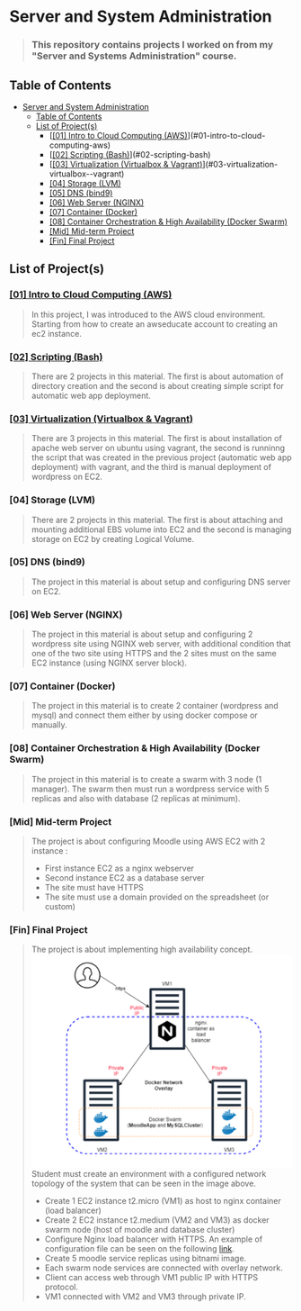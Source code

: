 # Server and System Administration
> ### This repository contains projects I worked on from my "Server and Systems Administration" course.

## Table of Contents
- [Server and System Administration](#server-and-system-administration)
  - [Table of Contents](#table-of-contents)
  - [List of Project(s)](#list-of-projects)
    - [[[01] Intro to Cloud Computing (AWS)](01-intro/README.md)](#01-intro-to-cloud-computing-aws)
    - [[[02] Scripting (Bash)](02-scripting/README.md)](#02-scripting-bash)
    - [[[03] Virtualization (Virtualbox & Vagrant)](03-virtualization/README.md)](#03-virtualization-virtualbox--vagrant)
    - [[04] Storage (LVM)](#04-storage-lvm)
    - [[05] DNS (bind9)](#05-dns-bind9)
    - [[06] Web Server (NGINX)](#06-web-server-nginx)
    - [[07] Container (Docker)](#07-container-docker)
    - [[08] Container Orchestration & High Availability (Docker Swarm)](#08-container-orchestration--high-availability-docker-swarm)
    - [[Mid] Mid-term Project](#mid-mid-term-project)
    - [[Fin] Final Project](#fin-final-project)


## List of Project(s)

### [[01] Intro to Cloud Computing (AWS)](01-intro/README.md)
> In this project, I was introduced to the AWS cloud environment. Starting from how to create an awseducate account to creating an ec2 instance.
### [[02] Scripting (Bash)](02-scripting/README.md)
> There are 2 projects in this material. The first is about automation of directory creation and the second is about creating simple script for automatic web app deployment.
### [[03] Virtualization (Virtualbox & Vagrant)](03-virtualization/README.md)
> There are 3 projects in this material. The first is about installation of apache web server on ubuntu using vagrant, the second is runninng the script that was created in the previous project (automatic web app deployment) with vagrant, and the third is manual deployment of wordpress on EC2.
### [04] Storage (LVM)
> There are 2 projects in this material. The first is about attaching and mounting additional EBS volume into EC2 and the second is managing storage on EC2 by creating Logical Volume.
### [05] DNS (bind9)
> The project in this material is about setup and configuring DNS server on EC2.
### [06] Web Server (NGINX)
> The project in this material is about setup and configuring 2 wordpress site using NGINX web server, with additional condition that one of the two site using HTTPS and the 2 sites must on the same EC2 instance (using NGINX server block).
### [07] Container (Docker)
> The project in this material is to create 2 container (wordpress and mysql) and connect them either by using docker compose or manually.
### [08] Container Orchestration & High Availability (Docker Swarm)
> The project in this material is to create a swarm with 3 node (1 manager). The swarm then must run a wordpress service with 5 replicas and also with database (2 replicas at minimum).

### [Mid] Mid-term Project
> The project is about configuring Moodle using AWS EC2 with 2 instance :
> - First instance EC2 as a nginx webserver
> - Second instance EC2 as a database server
> - The site must have HTTPS
> - The site must use a domain provided on the spreadsheet (or custom)

### [Fin] Final Project
> The project is about implementing high availability concept.
> ![](img/final-project-assignment.png)
> Student must create an environment with a configured network topology of the system that can be seen in the image above.
> - Create 1 EC2 instance t2.micro (VM1) as host to nginx container (load balancer)
> - Create 2 EC2 instance t2.medium (VM2 and VM3) as docker swarm node (host of moodle and database cluster)
> - Configure Nginx load balancer with HTTPS. An example of configuration file can be seen on the following [link](https://github.com/nginxinc/NGINX-Demos/tree/master/nginx-swarm-demo/nginxbasic).
> - Create 5 moodle service replicas using bitnami image.
> - Each swarm node services are connected with overlay network.
> - Client can access web through VM1 public IP with HTTPS protocol.
> - VM1 connected with VM2 and VM3 through private IP.